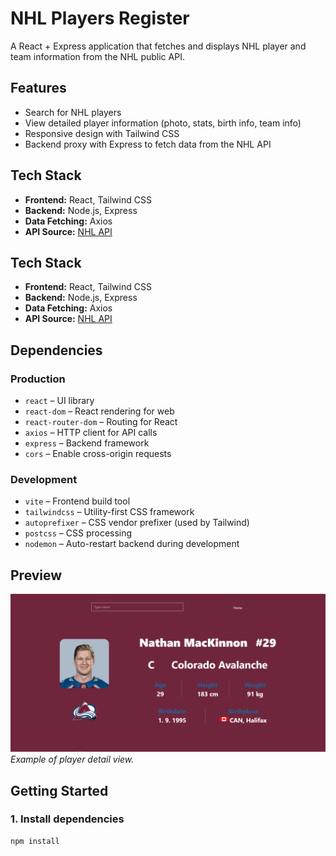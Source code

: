 # NHL Players Register

A React + Express application that fetches and displays NHL player and team information from the NHL public API.

## Features
- Search for NHL players
- View detailed player information (photo, stats, birth info, team info)
- Responsive design with Tailwind CSS
- Backend proxy with Express to fetch data from the NHL API

## Tech Stack
- **Frontend:** React, Tailwind CSS
- **Backend:** Node.js, Express
- **Data Fetching:** Axios
- **API Source:** [NHL API](https://api-web.nhle.com)

## Tech Stack
- **Frontend:** React, Tailwind CSS
- **Backend:** Node.js, Express
- **Data Fetching:** Axios
- **API Source:** [NHL API](https://api-web.nhle.com)

## Dependencies
### Production
- `react` – UI library
- `react-dom` – React rendering for web
- `react-router-dom` – Routing for React
- `axios` – HTTP client for API calls
- `express` – Backend framework
- `cors` – Enable cross-origin requests

### Development
- `vite` – Frontend build tool
- `tailwindcss` – Utility-first CSS framework
- `autoprefixer` – CSS vendor prefixer (used by Tailwind)
- `postcss` – CSS processing
- `nodemon` – Auto-restart backend during development


## Preview
![App Screenshot](./src/assets/preview.png)
*Example of player detail view.*


## Getting Started

### 1. Install dependencies
```bash
npm install
